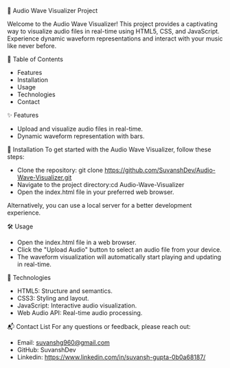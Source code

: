 🎵 Audio Wave Visualizer Project

Welcome to the Audio Wave Visualizer! This project provides a captivating way to visualize audio files in real-time using HTML5, CSS, and JavaScript. Experience dynamic waveform representations and interact with your music like never before.

📂 Table of Contents
- Features
- Installation
- Usage
- Technologies
- Contact

✨ Features
- Upload and visualize audio files in real-time.
- Dynamic waveform representation with bars.

🚀 Installation
To get started with the Audio Wave Visualizer, follow these steps:

- Clone the repository: git clone https://github.com/SuvanshDev/Audio-Wave-Visualizer.git
- Navigate to the project directory:cd Audio-Wave-Visualizer
- Open the index.html file in your preferred web browser.

Alternatively, you can use a local server for a better development experience.

🛠️ Usage
- Open the index.html file in a web browser.
- Click the "Upload Audio" button to select an audio file from your device.
- The waveform visualization will automatically start playing and updating in real-time.

🔧 Technologies
- HTML5: Structure and semantics.
- CSS3: Styling and layout.
- JavaScript: Interactive audio visualization.
- Web Audio API: Real-time audio processing.

📬 Contact List
For any questions or feedback, please reach out:
- Email: suvanshg960@gmail.com
- GitHub: SuvanshDev
- Linkedin: https://www.linkedin.com/in/suvansh-gupta-0b0a68187/
